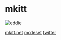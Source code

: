 # mkitt

![eddie](http://www.gravatar.com/avatar/4f927d146db729ae5602eb6d8b3aa8fc.png "Eddie Gravatar") 

[mkitt.net](http://mkitt.net/ "mkitt")
[modeset](http://modeset.com/ "workn")
[twitter](http://twitter.com/mkitt_/ "twitters")




